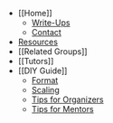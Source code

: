 * [[Home]]
    * [Write-Ups](https://github.com/afeld/hackerhours.org/wiki#write-ups)
    * [Contact](https://github.com/afeld/hackerhours.org/wiki#contact)
* [Resources](https://github.com/afeld/hackerhours.org/wiki/Resources)
* [[Related Groups]]
* [[Tutors]]
* [[DIY Guide]]
    * [Format](https://github.com/afeld/hackerhours.org/wiki/DIY-Guide#format)
    * [Scaling](https://github.com/afeld/hackerhours.org/wiki/DIY-Guide#scaling)
    * [Tips for Organizers](https://github.com/afeld/hackerhours.org/wiki/DIY-Guide#tips-for-organizers)
    * [Tips for Mentors](https://github.com/afeld/hackerhours.org/wiki/DIY-Guide#tips-for-mentors)
